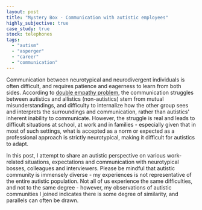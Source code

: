 ```yaml
---
layout: post
title: "Mystery Box - Communication with autistic employees"
highly_subjective: true
case_study: true
stock: telephones
tags: 
  - "autism"
  - "asperger"
  - "career"
  - "communication"
---
```


Communication between neurotypical and neurodivergent individuals is often difficult, and requires patience and eagerness to learn from both sides. According to [double empathy problem](https://www.autism.org.uk/advice-and-guidance/professional-practice/double-empathy), the communication struggles between autistics and allistics (non-autistics) stem from mutual misunderstandings, and difficulty to internalize how the other group sees and interprets the surroundings and communication, rather than autistics' inherent inability to communicate. However, the struggle is real and leads to difficult situations at school, at work and in families - especially given that in most of such settings, what is accepted as a norm or expected as a professional approach is strictly neurotypical, making it difficult for autistics to adapt.

In this post, I attempt to share an autistic perspective on various work-related situations, expectations and communication with neurotypical bosses, colleagues and interviewers. Please be mindful that autistic community is immensely diverse - my experiences is not representative of the entire autistic population. Not all of us experience the same difficulties, and not to the same degree - however, my observations of autistic communities I joined indicates there is some degree of similarity, and parallels can often be drawn.

